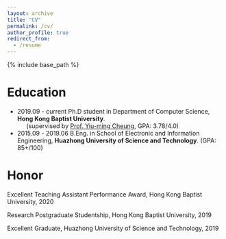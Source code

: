 ```yaml
---
layout: archive
title: "CV"
permalink: /cv/
author_profile: true
redirect_from:
  - /resume
---
```


{% include base_path %}

Education
======
* 2019.09 - current Ph.D student in Department of Computer Science, **Hong Kong Baptist University**. <br>
&ensp;&ensp;&ensp;(supervised by [Prof. Yiu-ming Cheung](https://www.comp.hkbu.edu.hk/~ymc/), GPA: 3.78/4.0) 
* 2015.09 - 2019.06 B.Eng. in School of Electronic and Information Engineering, **Huazhong University of Science and Technology**. (GPA: 85+/100)  <br>

Honor
======
Excellent Teaching Assistant Performance Award, Hong Kong Baptist University, 2020

Research Postgraduate Studentship, Hong Kong Baptist University, 2019

Excellent Graduate, Huazhong University of Science and Technology, 2019

